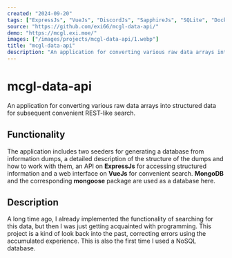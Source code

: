 ```yaml
---
created: "2024-09-20"
tags: ["ExpressJs", "VueJs", "DiscordJs", "SapphireJs", "SQLite", "Docker"]
source: "https://github.com/exi66/mcgl-data-api/"
demo: "https://mcgl.exi.moe/"
images: ["/images/projects/mcgl-data-api/1.webp"]
title: "mcgl-data-api"
description: "An application for converting various raw data arrays into structured data for subsequent convenient REST-like search"
---
```


# mcgl-data-api

An application for converting various raw data arrays into structured data for subsequent convenient REST-like search.

## Functionality

The application includes two seeders for generating a database from information dumps, a detailed description of the
structure of the dumps and how to work with them, an API on **ExpressJs** for accessing structured information and a web
interface on **VueJs** for convenient search. **MongoDB** and the corresponding **mongoose** package are used as a
database here.

## Description

A long time ago, I already implemented the functionality of searching for this data, but then I was just getting
acquainted with programming. This project is a kind of look back into the past, correcting errors using the accumulated
experience. This is also the first time I used a NoSQL database.
